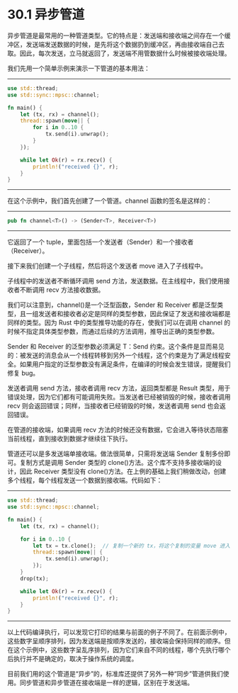 # 30.1 异步管道

异步管道是最常用的一种管道类型。它的特点是：发送端和接收端之间存在一个缓冲区，发送端发送数据的时候，是先将这个数据扔到缓冲区，再由接收端自己去取。因此，每次发送，立马就返回了，发送端不用管数据什么时候被接收端处理。

我们先用一个简单示例来演示一下管道的基本用法：

---

```rust
use std::thread;
use std::sync::mpsc::channel;

fn main() {
    let (tx, rx) = channel();
    thread::spawn(move|| {
        for i in 0..10 {
            tx.send(i).unwrap();
        }
    });

    while let Ok(r) = rx.recv() {
        println!("received {}", r);
    }
}
```

---

在这个示例中，我们首先创建了一个管道。channel 函数的签名是这样的：

---

```rust
pub fn channel<T>() -> (Sender<T>, Receiver<T>)
```

---

它返回了一个 tuple，里面包括一个发送者（Sender）和一个接收者（Receiver）。

接下来我们创建一个子线程，然后将这个发送者 move 进入了子线程中。

子线程中的发送者不断循环调用 send 方法，发送数据。在主线程中，我们使用接收者不断调用 recv 方法接收数据。

我们可以注意到，channel()是一个泛型函数，Sender 和 Receiver 都是泛型类型，且一组发送者和接收者必定是同样的类型参数，因此保证了发送和接收端都是同样的类型。因为 Rust 中的类型推导功能的存在，使我们可以在调用 channel 的时候不指定具体类型参数，而通过后续的方法调用，推导出正确的类型参数。

Sender 和 Receiver 的泛型参数必须满足 T：Send 约束。这个条件是显而易见的：被发送的消息会从一个线程转移到另外一个线程，这个约束是为了满足线程安全。如果用户指定的泛型参数没有满足条件，在编译的时候会发生错误，提醒我们修复 bug。

发送者调用 send 方法，接收者调用 recv 方法，返回类型都是 Result 类型，用于错误处理，因为它们都有可能调用失败。当发送者已经被销毁的时候，接收者调用 recv 则会返回错误；同样，当接收者已经销毁的时候，发送者调用 send 也会返回错误。

在管道的接收端，如果调用 recv 方法的时候还没有数据，它会进入等待状态阻塞当前线程，直到接收到数据才继续往下执行。

管道还可以是多发送端单接收端。做法很简单，只需将发送端 Sender 复制多份即可。复制方式是调用 Sender 类型的 clone()方法。这个库不支持多接收端的设计，因此 Receiver 类型没有 clone()方法。在上例的基础上我们稍做改动，创建多个线程，每个线程发送一个数据到接收端。代码如下：

---

```rust
use std::thread;
use std::sync::mpsc::channel;

fn main() {
    let (tx, rx) = channel();

    for i in 0..10 {
        let tx = tx.clone();  // 复制一个新的 tx，将这个复制的变量 move 进入子线程
        thread::spawn(move|| {
            tx.send(i).unwrap();
        });
    }
    drop(tx);

    while let Ok(r) = rx.recv() {
        println!("received {}", r);
    }
}
```

---

以上代码编译执行，可以发现它打印的结果与前面的例子不同了。在前面示例中，这些数字呈顺序排列，因为发送端是按顺序发送的，接收端会保持同样的顺序。但在这个示例中，这些数字呈乱序排列，因为它们来自不同的线程，哪个先执行哪个后执行并不是确定的，取决于操作系统的调度。

目前我们用的这个管道是“异步”的，标准库还提供了另外一种“同步”管道供我们使用。同步管道和异步管道在接收端是一样的逻辑，区别在于发送端。
